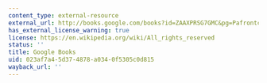 ```yaml
---
content_type: external-resource
external_url: http://books.google.com/books?id=ZAAXPRSG7GMC&pg=Pafrontcover
has_external_license_warning: true
license: https://en.wikipedia.org/wiki/All_rights_reserved
status: ''
title: Google Books
uid: 023af7a4-5d37-4878-a034-0f5305c0d815
wayback_url: ''
---
```

